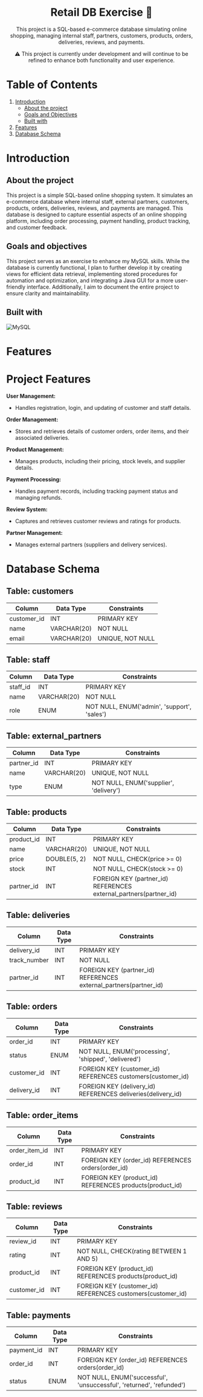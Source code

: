 <div align="center">
<h1 align="center">Retail DB Exercise 🛒</h1>
<p align="center">This project is a SQL-based e-commerce database simulating online shopping, managing internal staff, partners, customers, products, orders, deliveries, reviews, and payments.</p>
<p>
⚠️ This project is currently under development and will continue to be refined to enhance both functionality and user experience.
</p>
</div>

# Table of Contents

1. [Introduction](#introduction)
    * [About the project](#about)
    * [Goals and Objectives](#goals)
    * [Built with](#built)
2. [Features](#features)
3. [Database Schema](#schema)

<h1 id="introduction">Introduction</h1>
<h2 id="about">About the project</h2>
This project is a simple SQL-based online shopping system. It simulates an e-commerce database where internal staff, external partners, customers, products, orders, deliveries, reviews, and payments are managed. This database is designed to capture essential aspects of an online shopping platform, including order processing, payment handling, product tracking, and customer feedback.

<h2 id="goals">Goals and objectives</h2>
This project serves as an exercise to enhance my MySQL skills. While the database is currently functional, I plan to further develop it by creating views for efficient data retrieval, implementing stored procedures for automation and optimization, and integrating a Java GUI for a more user-friendly interface. Additionally, I aim to document the entire project to ensure clarity and maintainability.

<h2 id="built">Built with</h2>

![MySQL](https://img.shields.io/badge/mysql-4479A1.svg?style=flat-square&logo=mysql&logoColor=white)

<h1 id="features">Features</h1>

# Project Features

**User Management:**
* Handles registration, login, and updating of customer and staff details.

**Order Management:**
* Stores and retrieves details of customer orders, order items, and their associated deliveries.

**Product Management:**
* Manages products, including their pricing, stock levels, and supplier details.

**Payment Processing:**
* Handles payment records, including tracking payment status and managing refunds.

**Review System:**
* Captures and retrieves customer reviews and ratings for products.

**Partner Management:**
* Manages external partners (suppliers and delivery services).

<h1 id="schema">Database Schema</h1>

## Table: customers
| Column      | Data Type  | Constraints        |
|-------------|------------|--------------------|
| customer_id | INT        | PRIMARY KEY        |
| name        | VARCHAR(20)| NOT NULL           |
| email       | VARCHAR(20)| UNIQUE, NOT NULL   |

## Table: staff
| Column   | Data Type  | Constraints        |
|----------|------------|--------------------|
| staff_id | INT        | PRIMARY KEY        |
| name     | VARCHAR(20)| NOT NULL           |
| role     | ENUM       | NOT NULL, ENUM('admin', 'support', 'sales') |

## Table: external_partners
| Column    | Data Type  | Constraints        |
|-----------|------------|--------------------|
| partner_id| INT        | PRIMARY KEY        |
| name      | VARCHAR(20)| UNIQUE, NOT NULL   |
| type      | ENUM       | NOT NULL, ENUM('supplier', 'delivery') |

## Table: products
| Column    | Data Type    | Constraints        |
|-----------|--------------|--------------------|
| product_id| INT          | PRIMARY KEY        |
| name      | VARCHAR(20)  | UNIQUE, NOT NULL   |
| price     | DOUBLE(5, 2) | NOT NULL, CHECK(price >= 0) |
| stock     | INT          | NOT NULL, CHECK(stock >= 0) |
| partner_id| INT          | FOREIGN KEY (partner_id) REFERENCES external_partners(partner_id) |

## Table: deliveries
| Column      | Data Type  | Constraints        |
|-------------|------------|--------------------|
| delivery_id | INT        | PRIMARY KEY        |
| track_number| INT        | NOT NULL           |
| partner_id  | INT        | FOREIGN KEY (partner_id) REFERENCES external_partners(partner_id) |

## Table: orders
| Column      | Data Type  | Constraints        |
|-------------|------------|--------------------|
| order_id    | INT        | PRIMARY KEY        |
| status      | ENUM       | NOT NULL, ENUM('processing', 'shipped', 'delivered') |
| customer_id | INT        | FOREIGN KEY (customer_id) REFERENCES customers(customer_id) |
| delivery_id | INT        | FOREIGN KEY (delivery_id) REFERENCES deliveries(delivery_id) |

## Table: order_items
| Column       | Data Type  | Constraints        |
|--------------|------------|--------------------|
| order_item_id| INT        | PRIMARY KEY        |
| order_id     | INT        | FOREIGN KEY (order_id) REFERENCES orders(order_id) |
| product_id   | INT        | FOREIGN KEY (product_id) REFERENCES products(product_id) |

## Table: reviews
| Column      | Data Type  | Constraints        |
|-------------|------------|--------------------|
| review_id   | INT        | PRIMARY KEY        |
| rating      | INT        | NOT NULL, CHECK(rating BETWEEN 1 AND 5) |
| product_id  | INT        | FOREIGN KEY (product_id) REFERENCES products(product_id) |
| customer_id | INT        | FOREIGN KEY (customer_id) REFERENCES customers(customer_id) |

## Table: payments
| Column      | Data Type  | Constraints        |
|-------------|------------|--------------------|
| payment_id  | INT        | PRIMARY KEY        |
| order_id    | INT        | FOREIGN KEY (order_id) REFERENCES orders(order_id) |
| status      | ENUM       | NOT NULL, ENUM('successful', 'unsuccessful', 'returned', 'refunded') |
